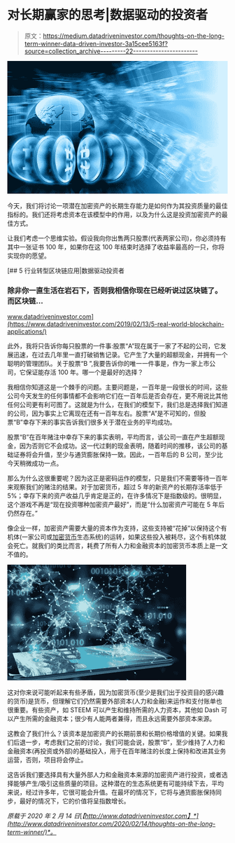# 对长期赢家的思考|数据驱动的投资者

> 原文：<https://medium.datadriveninvestor.com/thoughts-on-the-long-term-winner-data-driven-investor-3a15cee5163f?source=collection_archive---------22----------------------->

![](img/1c9bddb55bd30530d7f66d0e420344dd.png)

今天，我们将讨论一项潜在加密资产的长期生存能力是如何作为其投资质量的最佳指标的。我们还将考虑资本在该模型中的作用，以及为什么这是投资加密资产的最佳方式。

让我们考虑一个思维实验。假设我向你出售两只股票(代表两家公司)，你必须持有其中一张证书 100 年，如果你在这 100 年结束时选择了收益率最高的一只，你将实现你的愿望。

[](https://www.datadriveninvestor.com/2019/02/13/5-real-world-blockchain-applications/) [## 5 行业转型区块链应用|数据驱动投资者

### 除非你一直生活在岩石下，否则我相信你现在已经听说过区块链了。而区块链…

www.datadriveninvestor.com](https://www.datadriveninvestor.com/2019/02/13/5-real-world-blockchain-applications/) 

此外，我将只告诉你每只股票的一件事:股票“A”现在属于一家了不起的公司，它发展迅速，在过去几年里一直打破销售记录。它产生了大量的超额现金，并拥有一个聪明的管理团队。关于股票“B ”,我要告诉你的唯一一件事是，作为一家上市公司，它保证能存活 100 年。哪一个是最好的选择？

我相信你知道这是一个棘手的问题。主要问题是，一百年是一段很长的时间，这些公司今天发生的任何事情都不会影响它们在一百年后是否会存在，更不用说比其他任何公司更有利可图了。这就是为什么，在我们的模型下，我们总是选择我们知道的公司，因为事实上它离现在还有一百年左右。股票“A”是不可知的，但股票“B”幸存下来的事实告诉我们很多关于潜在业务的平均成功。

股票“B”在百年赌注中幸存下来的事实表明，平均而言，该公司一直在产生超额现金，因为否则它不会成功。这一代过剩的现金表明，随着时间的推移，该公司的基础证券将会升值，至少与通货膨胀保持一致。因此，一百年后的 B 公司，至少比今天稍微成功一点。

那么为什么这很重要呢？因为这正是密码运作的模型，只是我们不需要等待一百年来观察我们的赌注的结果。对于加密货币，超过 5 年的新资产的长期存活率低于 5%；幸存下来的资产收益几乎肯定是正的，在许多情况下是指数级的。很明显，这个游戏不再是“现在投资哪种加密资产最好”，而是“什么加密资产可能在 5 年后仍然存在。”

像企业一样，加密资产需要大量的资本作为支持，这些支持被“花掉”以保持这个有机体(一家公司或[加密货币](http://www.datadriveninvestor.com/glossary/cryptocurrency/)生态系统)的运转，如果这些投入被耗尽，这个有机体就会死亡。就我们的类比而言，耗费了所有人力和金融资本的加密货币本质上是一文不值的。

![](img/b3cf80d18e2bfdf3d1ce5484565b951b.png)

这对你来说可能听起来有些矛盾，因为加密货币(至少是我们出于投资目的感兴趣的货币)是货币，但理解它们仍然需要外部资本(人力和金融)来运作和支付账单也很重要。有些资产，如 STEEM 可以产生和维持所需的人力资本，其他如 Dash 可以产生所需的金融资本；很少有人能两者兼得，而且永远需要外部资本来源。

这教会了我们什么？该资本是加密资产的长期前景和长期价格增值的关键。如果我们后退一步，考虑我们之前的讨论，我们可能会说，股票“B”，至少维持了人力和金融资本(再投资或外部)的基础投入，用于在百年赌注的长度上保持和改进其业务运营，否则，项目将会停止。

这告诉我们要选择具有大量外部人力和金融资本来源的加密资产进行投资，或者选择能够产生/吸引这些质量的项目。这种潜在的生态系统更有可能持续下去，平均来说，经过许多年，它很可能会升值。在最坏的情况下，它将与通货膨胀保持同步，最好的情况下，它的价值将呈指数增长。

*原载于 2020 年 2 月 14 日*[*【http://www.datadriveninvestor.com】*](http://www.datadriveninvestor.com/2020/02/14/thoughts-on-the-long-term-winner/)*。*